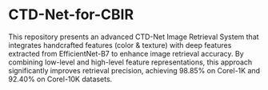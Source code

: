 # CTD-Net-for-CBIR
This repository presents an advanced CTD-Net Image Retrieval System that integrates handcrafted features (color & texture) with deep features extracted from EfficientNet-B7 to enhance image retrieval accuracy. By combining low-level and high-level feature representations, this approach significantly improves retrieval precision, achieving 98.85% on Corel-1K and 92.40% on Corel-10K datasets.
